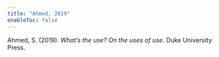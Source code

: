 ```yaml
---
title: "Ahmed, 2019"
enableToc: false
---
```


Ahmed, S. (2019). *What’s the use? On the uses of use*. Duke University Press.
